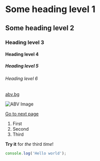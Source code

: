 # Some heading level 1

## Some heading level 2

### Heading level 3

#### Heading level 4

##### Heading level 5

###### Heading level 6


[abv.bg](https://www.abv.bg)

![ABV Image](https://www.abv.bg/i/abv-logo.svg)

[Go to next page](somefile.html)

1. First
2. Second
3. Third
    
**Try it** for _the_ third *time*!

```js
console.log('Hello world');
```



